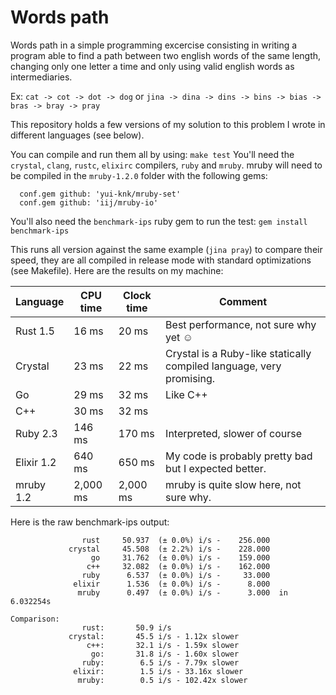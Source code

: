 # Words path

Words path in a simple programming excercise consisting in writing a program able to find a path between two english words of the same length, changing only one letter a time and only using valid english words as intermediaries.

Ex: `cat -> cot -> dot -> dog` or `jina -> dina -> dins -> bins -> bias -> bras -> bray -> pray`

This repository holds a few versions of my solution to this problem I wrote in different languages (see below).

You can compile and run them all by using: `make test`
You'll need the `crystal`, `clang`, `rustc`, `elixirc` compilers, `ruby` and `mruby`. mruby will need to be compiled in the `mruby-1.2.0` folder with the following gems:
```
  conf.gem github: 'yui-knk/mruby-set'
  conf.gem github: 'iij/mruby-io'
```
You'll also need the `benchmark-ips` ruby gem to run the test: `gem install benchmark-ips`

This runs all version against the same example (`jina pray`) to compare their speed, they are all compiled in release mode with standard optimizations (see Makefile). Here are the results on my machine:

Language | CPU time | Clock time | Comment
---------|----------|------------|-------------------------------------------
Rust 1.5 |    16 ms |      20 ms | Best performance, not sure why yet ☺
Crystal  |    23 ms |      22 ms | Crystal is a Ruby-like statically compiled language, very promising.
Go       |    29 ms |      32 ms | Like C++
C++      |    30 ms |      32 ms |
Ruby 2.3 |   146 ms |     170 ms | Interpreted, slower of course
Elixir 1.2 |   640 ms |     650 ms | My code is probably pretty bad but I expected better.
mruby 1.2 | 2,000 ms |   2,000 ms | mruby is quite slow here, not sure why.

Here is the raw benchmark-ips output:

```
                rust     50.937  (± 0.0%) i/s -    256.000
             crystal     45.508  (± 2.2%) i/s -    228.000
                  go     31.762  (± 0.0%) i/s -    159.000
                 c++     32.082  (± 0.0%) i/s -    162.000
                ruby      6.537  (± 0.0%) i/s -     33.000
              elixir      1.536  (± 0.0%) i/s -      8.000
               mruby      0.497  (± 0.0%) i/s -      3.000  in   6.032254s

Comparison:
                rust:       50.9 i/s
             crystal:       45.5 i/s - 1.12x slower
                 c++:       32.1 i/s - 1.59x slower
                  go:       31.8 i/s - 1.60x slower
                ruby:        6.5 i/s - 7.79x slower
              elixir:        1.5 i/s - 33.16x slower
               mruby:        0.5 i/s - 102.42x slower

```